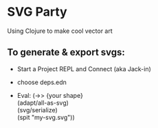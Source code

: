 # SVG Party
Using Clojure to make cool vector art

## To generate & export svgs:
- Start a Project REPL and Connect (aka Jack-in)
- choose deps.edn

- Eval:
(->> {your shape}           
     (adapt/all-as-svg)              
     (svg/serialize)                 
     (spit "my-svg.svg")) 
